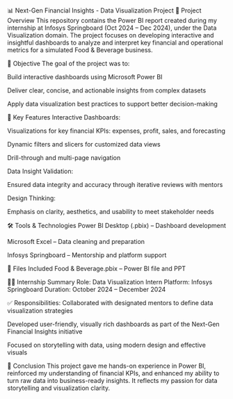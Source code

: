 📊 Next-Gen Financial Insights - Data Visualization Project
📁 Project Overview
This repository contains the Power BI report created during my internship at Infosys Springboard (Oct 2024 – Dec 2024), under the Data Visualization domain. The project focuses on developing interactive and insightful dashboards to analyze and interpret key financial and operational metrics for a simulated Food & Beverage business.

🎯 Objective
The goal of the project was to:

Build interactive dashboards using Microsoft Power BI

Deliver clear, concise, and actionable insights from complex datasets

Apply data visualization best practices to support better decision-making

🚀 Key Features
Interactive Dashboards:

Visualizations for key financial KPIs: expenses, profit, sales, and forecasting

Dynamic filters and slicers for customized data views

Drill-through and multi-page navigation

Data Insight Validation:

Ensured data integrity and accuracy through iterative reviews with mentors

Design Thinking:

Emphasis on clarity, aesthetics, and usability to meet stakeholder needs

🛠 Tools & Technologies
Power BI Desktop (.pbix) – Dashboard development

Microsoft Excel – Data cleaning and preparation

Infosys Springboard – Mentorship and platform support

📂 Files Included
Food & Beverage.pbix – Power BI file and PPT

🧑‍💼 Internship Summary
Role: Data Visualization Intern
Platform: Infosys Springboard
Duration: October 2024 – December 2024

✅ Responsibilities:
Collaborated with designated mentors to define data visualization strategies

Developed user-friendly, visually rich dashboards as part of the Next-Gen Financial Insights initiative

Focused on storytelling with data, using modern design and effective visuals

📌 Conclusion
This project gave me hands-on experience in Power BI, reinforced my understanding of financial KPIs, and enhanced my ability to turn raw data into business-ready insights. It reflects my passion for data storytelling and visualization clarity.
